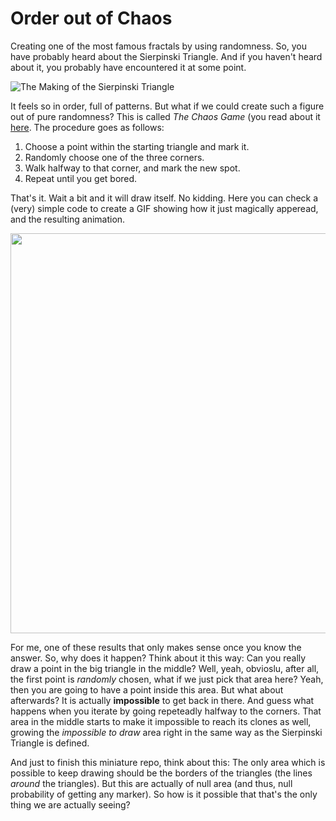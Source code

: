 # Order out of Chaos

Creating one of the most famous fractals by using randomness.
So, you have probably heard about the Sierpinski Triangle. And if you haven't heard about it, you probably have encountered it at some point. 

![The Making of the Sierpinski Triangle](https://user-images.githubusercontent.com/48697836/196031902-75f09497-02bb-46fd-9fcc-a245b56c6090.png)

It feels so in order, full of patterns. But what if we could create such a figure out of pure randomness? 
This is called *The Chaos Game* (you read about it [here](https://en.wikipedia.org/wiki/Chaos_game). The procedure goes as follows: 

1. Choose a point within the starting triangle and mark it. 
2. Randomly choose one of the three corners. 
3. Walk halfway to that corner, and mark the new spot. 
4. Repeat until you get bored. 


That's it. Wait a bit and it will draw itself. No kidding. 
Here you can check a (very) simple code to create a GIF showing how it just magically apperead, and the resulting animation. 

<img src="sierpinski.gif" width="640" height = "640"/>


For me, one of these results that only makes sense once you know the answer. So, why does it happen?
Think about it this way: Can you really draw a point in the big triangle in the middle? Well, yeah, obvioslu, after all, the first point is *randomly* chosen, what if we just pick that area here? Yeah, then you are going to have a point inside this area. But what about afterwards? It is actually **impossible** to get back in there. And guess what happens when you iterate by going repeteadly halfway to the corners. That area in the middle starts to make it impossible to reach its clones as well, growing the *impossible to draw* area right in the same way as the Sierpinski Triangle is defined. 

And just to finish this miniature repo, think about this: The only area which is possible to keep drawing should be the borders of the triangles (the lines *around* the triangles). But this are actually of null area (and thus, null probability of getting any marker). So how is it possible that that's the only thing we are actually seeing? 
